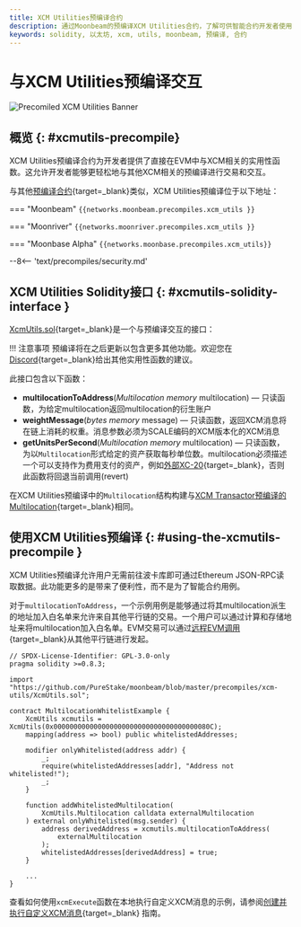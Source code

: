 ```yaml
---
title: XCM Utilities预编译合约
description: 通过Moonbeam的预编译XCM Utilities合约，了解可供智能合约开发者使用的各类XCM相关实用性函数。
keywords: solidity, 以太坊, xcm, utils, moonbeam, 预编译, 合约
---
```


# 与XCM Utilities预编译交互

![Precomiled XCM Utilities Banner](/images/builders/pallets-precompiles/precompiles/xcm-utils/xcm-utils-banner.png)

## 概览 {: #xcmutils-precompile}

XCM Utilities预编译合约为开发者提供了直接在EVM中与XCM相关的实用性函数。这允许开发者能够更轻松地与其他XCM相关的预编译进行交易和交互。

与其他[预编译合约](/builders/pallets-precompiles/precompiles/){target=_blank}类似，XCM Utilities预编译位于以下地址：

=== "Moonbeam"
     ```
     {{networks.moonbeam.precompiles.xcm_utils }}
     ```

=== "Moonriver"
     ```
     {{networks.moonriver.precompiles.xcm_utils }}
     ```

=== "Moonbase Alpha"
     ```
     {{networks.moonbase.precompiles.xcm_utils}}
     ```

--8<-- 'text/precompiles/security.md'

## XCM Utilities Solidity接口 {: #xcmutils-solidity-interface } 

[XcmUtils.sol](https://github.com/PureStake/moonbeam/blob/master/precompiles/xcm-utils/XcmUtils.sol){target=_blank}是一个与预编译交互的接口：

!!! 注意事项
    预编译将在之后更新以包含更多其他功能。欢迎您在[Discord](https://discord.gg/PfpUATX){target=_blank}给出其他实用性函数的建议。

此接口包含以下函数：

 - **multilocationToAddress**(*Multilocation memory* multilocation) — 只读函数，为给定multilocation返回multilocation的衍生账户
 - **weightMessage**(*bytes memory* message) — 只读函数，返回XCM消息将在链上消耗的权重。消息参数必须为SCALE编码的XCM版本化的XCM消息
 - **getUnitsPerSecond**(*Multilocation memory* multilocation) — 只读函数，为以`Multilocation`形式给定的资产获取每秒单位数。multilocation必须描述一个可以支持作为费用支付的资产，例如[外部XC-20](/builders/interoperability/xcm/xc20/xc20){target=_blank}，否则此函数将回退当前调用(revert)

在XCM Utilities预编译中的`Multilocation`结构构建与[XCM Transactor预编译的Multilocation](/builders/interoperability/xcm/xcm-transactor#building-the-precompile-multilocation){target=_blank}相同。

## 使用XCM Utilities预编译 {: #using-the-xcmutils-precompile }

XCM Utilities预编译允许用户无需前往波卡库即可通过Ethereum JSON-RPC读取数据。此功能更多的是带来了便利性，而不是为了智能合约用例。

对于`multilocationToAddress`，一个示例用例是能够通过将其multilocation派生的地址加入白名单来允许来自其他平行链的交易。一个用户可以通过计算和存储地址来将multilocation加入白名单。EVM交易可以通过[远程EVM调用](/builders/interoperability/xcm/remote-evm-calls){target=_blank}从其他平行链进行发起。

```solidity
// SPDX-License-Identifier: GPL-3.0-only
pragma solidity >=0.8.3;

import "https://github.com/PureStake/moonbeam/blob/master/precompiles/xcm-utils/XcmUtils.sol";

contract MultilocationWhitelistExample {
    XcmUtils xcmutils = XcmUtils(0x000000000000000000000000000000000000080C);
    mapping(address => bool) public whitelistedAddresses;

    modifier onlyWhitelisted(address addr) {
        _;
        require(whitelistedAddresses[addr], "Address not whitelisted!");
        _;
    }

    function addWhitelistedMultilocation(
        XcmUtils.Multilocation calldata externalMultilocation
    ) external onlyWhitelisted(msg.sender) {
        address derivedAddress = xcmutils.multilocationToAddress(
            externalMultilocation
        );
        whitelistedAddresses[derivedAddress] = true;
    }

    ...
}
```

查看如何使用`xcmExecute`函数在本地执行自定义XCM消息的示例，请参阅[创建并执行自定义XCM消息](/builders/interoperability/xcm/send-execute-xcm/#execute-xcm-utils-precompile){target=_blank} 指南。
